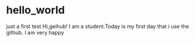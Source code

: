 # hello_world
just a first test
Hi,geihub!
I am a student.Today is my first day that i use the github.
I am very happy
